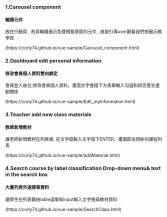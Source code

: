 <h3>1.Carousel component</h3>
<h4>輪播元件</h4>
<p>放在行銷頁 , 首頁輪播展示免費預覽章節的元件 , 直接引導user觀看我們想展示教學頁</p>
(https://corly74.github.io/vue-sample/Carousel_component.html)



<h3>2.Dashboard edit personal information</h3>
<h4>修改會員個人資料雙向綁定</h4>
<p>會員登入後台,修改會員個人資料，畫面文字會隨下方表單輸入勾選和與否產生連動關係</p>
(https://corly74.github.io/vue-sample/Edit_myInformation.html)


<h3>3.Teacher add new class materials</h3>
<h4>教師新增教材</h4>
<p>讓老師新增教材在列表單, 在文字框輸入文字按下ENTER，畫面即出現新的課程列表</p>
(https://corly74.github.io/vue-sample/addMaterial.html)


<h3>4.Search course by label classification Drop-down menu& text in the search box </h3>
<h4>大量列表外速搜尋資料</h4>
<p>讓學生在列表藉由lable選單和input輸入文字搜尋教材資料</p>
(https://corly74.github.io/vue-sample/SearchClass.html)



